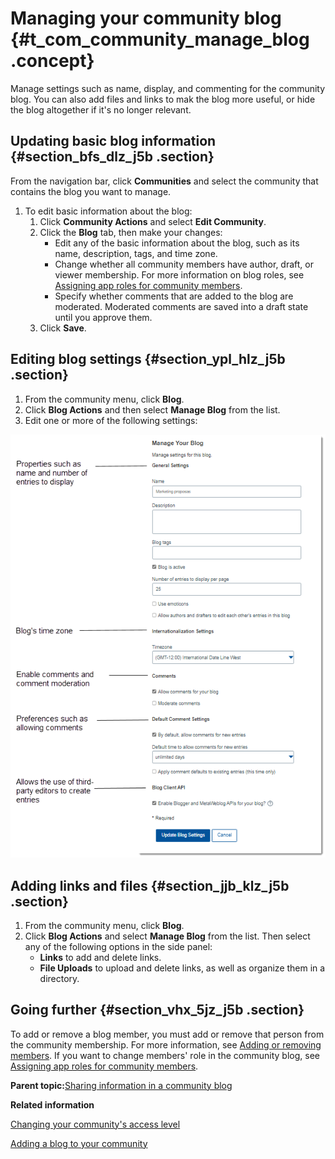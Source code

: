 # Managing your community blog {#t_com_community_manage_blog .concept}

Manage settings such as name, display, and commenting for the community blog. You can also add files and links to mak the blog more useful, or hide the blog altogether if it's no longer relevant.

## Updating basic blog information {#section_bfs_dlz_j5b .section}

From the navigation bar, click **Communities** and select the community that contains the blog you want to manage.

1.  To edit basic information about the blog:
    1.  Click **Community Actions** and select **Edit Community**.
    2.  Click the **Blog** tab, then make your changes:
        -   Edit any of the basic information about the blog, such as its name, description, tags, and time zone.
        -   Change whether all community members have author, draft, or viewer membership. For more information on blog roles, see [Assigning app roles for community members](managing_roles_for_community_members.md).
        -   Specify whether comments that are added to the blog are moderated. Moderated comments are saved into a draft state until you approve them.
    3.  Click **Save**.

## Editing blog settings {#section_ypl_hlz_j5b .section}

1.  From the community menu, click **Blog**.
2.  Click **Blog Actions** and then select **Manage Blog** from the list.
3.  Edit one or more of the following settings:

![Settings for managing a blog](images/blog.png)

## Adding links and files {#section_jjb_klz_j5b .section}

1.  From the community menu, click **Blog**.
2.  Click **Blog Actions** and select **Manage Blog** from the list. Then select any of the following options in the side panel:
    -   **Links** to add and delete links.
    -   **File Uploads** to upload and delete links, as well as organize them in a directory.

## Going further {#section_vhx_5jz_j5b .section}

To add or remove a blog member, you must add or remove that person from the community membership. For more information, see [Adding or removing members](t_com_membership_add.md). If you want to change members' role in the community blog, see [Assigning app roles for community members](managing_roles_for_community_members.md).

**Parent topic:**[Sharing information in a community blog](../communities/community_blog_frame.md)

**Related information**  


[Changing your community's access level](../communities/t_com_edit.md)

[Adding a blog to your community](../communities/t_com_creating_community_blog.md)

